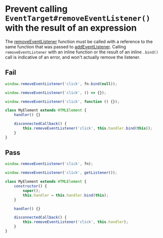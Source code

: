 # Prevent calling `EventTarget#removeEventListener()` with the result of an expression

The [removeEventListener] function must be called with a reference to the same function that was passed to [addEventListener]. Calling `removeEventListener` with an inline function or the result of an inline `.bind()` call is indicative of an error, and won't actually remove the listener.

[removeeventlistener]: https://developer.mozilla.org/en-US/docs/Web/API/EventTarget/removeEventListener
[addeventlistener]: https://developer.mozilla.org/en-US/docs/Web/API/EventTarget/addEventListener

## Fail

```js
window.removeEventListener('click', fn.bind(null));
```

```js
window.removeEventListener('click', () => {});
```

```js
window.removeEventListener('click', function () {});
```

```js
class MyElement extends HTMLElement {
	handler() {}

	disconnectedCallback() {
		this.removeEventListener('click', this.handler.bind(this));
	}
}
```

## Pass

```js
window.removeEventListener('click', fn);
```

```js
window.removeEventListener('click', getListener());
```

```js
class MyElement extends HTMLElement {
	constructor() {
		super();
		this.handler = this.handler.bind(this);
	}

	handler() {}

	disconnectedCallback() {
		this.removeEventListener('click', this.handler);
	}
}
```
